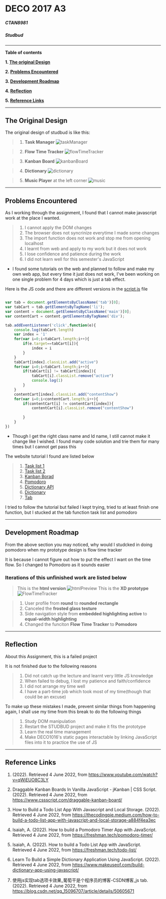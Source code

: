 # DECO 2017 A3
##### **CTAN8981** 
##### Studbud

---

**Table of contents**

**1. [The original Design](#the-original-design)**

**2. [Problems Encountered](#problems-encountered)**

**3. [Development Roadmap](#development-roadmap)**

**4. [Reflection](#reflection)**

**5. [Reference Links](#reference-links)**

---

## The Original Design

The original design of studbud is like this:

>1. **Task Manager**
>![taskManager](img/taskManager.png "taskManager")

>2. **Flow Time Tracker**
![flowTimeTracker](img/flowTimeTracker.png "flowTimeTracker")

>3. **Kanban Board**
>![kanbanBoard](img/kanbanBoard.png "kanbanBoard")

>4. **Dictionary**
>![dictionary](img/dictionary.png "dictionary")

>5. **Music Player** at the left corner
>![music](img/Music.png "music")

---

## Problems Encountered

As I working through the assignment, I found that I cannot make javascript work at the place I wanted.

>1. I cannot apply the DOM changes
>1. The browser does not syncrinize everytime I made some changes
>1. The import function does not work and stop me from opening localhost
>1. I learnt from web and apply to my work but it does not work
>1. I lose confidence and patience during the work
>1. I did not learn well for this semester's JavaScript


* I found some tutorials on the web and planned to follow and make my own web app, but every time it just does not work, I've been working on one single problem for 4 days which is just a tab effect.

Here is the JS code and there are different versions in the [script.js](/public/script.js) file

```javascript

var tab = document.getElementsByClassName('tab')[0];
var tabCart = tab.getElementsByTagName('li');
var content = document.getElementsByClassName('main')[0];
var contentCart = content.getElementsByTagName('div');

tab.addEventListener('click',function(e){
    console.log(tabCart.length)
    var index = '1'
    for(var i=0;i<tabCart.length;i++){
        if(e.target==tabCart[i]){
            index = i
        }
    }
    tabCart[index].classList.add("active")
    for(var i=0;i<tabCart.length;i++){
        if(tabCart[i] != tabCart[index]){
            tabCart[i].classList.remove("active")
            console.log(1)
        }
    }
    contentCart[index].classList.add("contentShow")
    for(var i=0;i<contentCart.length;i++){
        if(contentCart[i] != contentCart[index]){
            contentCart[i].classList.remove("contentShow")
            
        }
    }
})

```

* Though I get the right class name and Id name, I still cannot make it change like I wished. I found many code solution and trie them for many times but I cannot get pass this

The website tutorial I found are listed below
>1. [Task list 1](https://freshman.tech/todo-list/)
>1. [Task list 2](https://thecodingpie.medium.com/how-to-build-a-todo-list-app-with-javascript-and-local-storage-a884f4ea3ec)
>1. [Kanban Borad](https://www.cssscript.com/draggable-kanban-board/)
>1. [Pomodoro](https://freshman.tech/pomodoro-timer/)
>1. [Dictionary API](https://www.youtube.com/watch?v=qWjEUO8C3LY)
>1. [Dictionary](https://www.makeuseof.com/build-dictionary-app-using-javascript/)
>1. [Tab](https://blog.csdn.net/qq_15096707/article/details/50605671)

I tried to follow the tutorial but failed
I kept trying, tried to at least finish one function, but I stucked at the tab function task list and pomodoro

---

## Development Roadmap

From the above section you may noticed, why would I studcked in doing pomodoro when my prototype design is flow time tracker

It is because I cannot figure out how to put the effect I want on the time flow. So I changed to Pomodoro as it sounds easier

### **Iteration**s of this unfinished work are listed below

>This is the **html version**
>![htmlPreview](img/html1.png "htmlPreview")
>This is the **XD prototype**
>![FlowTimeTracker](img/flowTimeTracker.png "flowTimeTracker")

>1. User profile from **round** to **rounded rectangle**
>1. Canceled the **frosted glass testure**
>1. Side navigation style from **embedded highlighting active** to **equal-width highlighting**
>1. Changed the funciton **Flow Time Tracker** to **Pomodoro**

---

## Reflection

About this Assignment, this is a failed project

It is not finished due to the following reasons
>1. Did not catch up the lecture and learnt very little JS knowledge
>1. When failed to debug, I lost my patience and faith/confidence
>1. I did not arrange my time well
>1. I have a part-time job which took most of my time(though that could be an excuse)

To make up these mistakes I made, prevent similar things from happening again, I shall use my time from this break to do the following things
>1. Study DOM manipulation
>1. Restart the STUDBUD project and make it fits the prototype
>1. Learn the real time management
>1. Make DECO1016's static pages interactable by linking JavaScript files into it to practice the use of JS

---

## Reference Links

1. (2022). Retrieved 4 June 2022, from https://www.youtube.com/watch?v=qWjEUO8C3LY

1. Draggable Kanban Boards In Vanilla JavaScript - jKanban | CSS Script. (2022). Retrieved 4 June 2022, from https://www.cssscript.com/draggable-kanban-board/

1. How to Build a Todo List App With Javascript and Local Storage. (2022). Retrieved 4 June 2022, from https://thecodingpie.medium.com/how-to-build-a-todo-list-app-with-javascript-and-local-storage-a884f4ea3ec

1. Isaiah, A. (2022). How to build a Pomodoro Timer App with JavaScript. Retrieved 4 June 2022, from https://freshman.tech/pomodoro-timer/

1. Isaiah, A. (2022). How to build a Todo List App with JavaScript. Retrieved 4 June 2022, from https://freshman.tech/todo-list/

1. Learn To Build a Simple Dictionary Application Using JavaScript. (2022). Retrieved 4 June 2022, from https://www.makeuseof.com/build-dictionary-app-using-javascript/

1. 使用js实现tab选项卡效果_葡萄干是个程序员的博客-CSDN博客_js tab. (2022). Retrieved 4 June 2022, from https://blog.csdn.net/qq_15096707/article/details/50605671